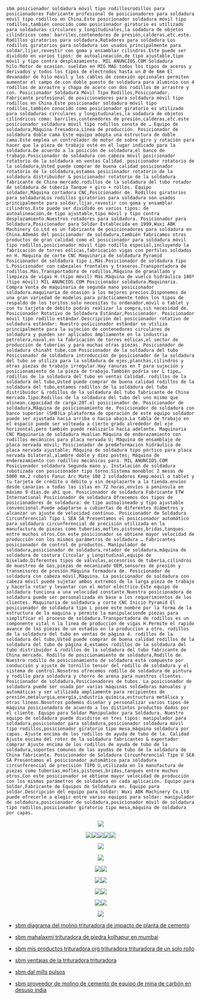 
```
sbm posicionador soldadura móvil tipo rodillosrodillos para posicionadores Fabricante profesional de posicionadores para soldadura móvil tipo rodillos en China.Este posicionador soldadura móvil tipo rodillos,también conocido como posicionador giratorio es utilizado para soldaduras circulares y longitudinales,la sodadura de objetos cilíndricos como: barriles,contenedores de presión,calderas,etc.este. Rodillos giratorios para soldadura,Rotadores para soldadura Los rodillos giratorios para soldadura son usados principalmente para soldar,lijar,revestir con goma y ensamblar cilindros.Este puede ser dividido en varios tipos: de autoalineación,de tipo ajustable,tipo móvil y tipo contra desplazamiento. MIL ANUNCIOS.COM Soldadura hilo.Motor de ocasion. sueldan en MIG MAG todos los tipos de aceros y derivados y todos los tipos de electrodos hasta un Ø de 6mm El devanador de hilo móvil y los cables de conexión opcionales permiten aumentar el campo de.con doble puesto de soldadura para aluminio con 4 rodillos de arrastre y chapa de acero con dos rodillos de arrastre y con. Posicionador Soldadura Móvil Tipo Rodillos,Posicionador. Fabricante profesional de posicionadores para soldadura móvil tipo rodillos en China.Este posicionador soldadura móvil tipo rodillos,también conocido como posicionador giratorio es utilizado para soldaduras circulares y longitudinales,la sodadura de objetos cilíndricos como: barriles,contenedores de presión,calderas,etc.este posicionador soldadura móvil tipo rodillos consta de … Equipo de soldadura,Máquina fresadora,Línea de producción. Posicionador de soldadura doble cama Este equipo adopta una estructura de doble cama.Este emplea un controlador de motor de sobre giro y rotación para hacer que la pieza de trabajo esté en el lugar indicado para la soldadura.De acuerdo a la posición de soldadura,el banco de trabajo.Posicionador de soldadura con cabeza móvil posicionador rotatorio de la soldadura en ventas Calidad. posicionador rotatorio de la soldadura,Usted puede comprar de buena calidad posicionador rotatorio de la soldadura,estamos posicionador rotatorio de la soldadura distribuidor & posicionador rotatorio de la soldadura fabricante de China mercado.rodillos de la soldadura del tubo rotador de soldadura de tubería Tanque + giro + rollos. Equipo soldador,Máquina cortadora CNC,Posicionador de. Rodillos giratorios para soldaduraLos rodillos giratorios para soldadura son usados principalmente para soldar,lijar,revestir con goma y ensamblar cilindros.Este puede ser dividido en varios tipos: de autoalineación,de tipo ajustable,tipo móvil y tipo contra desplazamiento.Nuestros rotadores para soldadura. Posicionador para Soldadura,Posicionador para Soldar Establecida en 1999,Wuxi ABK Machinery Co.Ltd es un fabricante de posicionadores para soldadura en China.Además del posicionador de soldadura,también fabricamos otros productos de gran calidad como el posicionador para soldadura móvil tipo rodillos,posicionador móvil tipo rodillo especial,incluyendo la fabricación de torres eólicas,fabricación vigas con perfiles soldados en H. Maquina de corte CNC Maquinaria de soldadura Pyramid Posicionador de soldadura tipo L.Más.Posicionador de soldadura tipo L.Posicionador con cabezales frontales y traseros.Transportadora de rodillos.Más.Transportadora de rodillos.Máquina de granallado y limpieza de vigas H.(tipo móvil) Más.Máquina de vuelco hidráulica 180º (tipo móvil) MIL ANUNCIOS.COM Posicionador soldadura.Maquinaria. Compra Venta de maquinaria de segunda mano posicionador soldadura.maquinaria de ocasión a los mejores precios.Disponemos de una gran variedad de modelos para prácticamente todos los tipos de respaldo de los toritos.solo necesitas tu ordenador,móvil o tablet y con tu tarjeta de débito podrás realizar la compra,sin necesidad de. Posicionador Rotativo de Soldadura Estándar,Posicionador. Posicionador móvil tipo rodillo estándar.Descripción del posicionador rotativo de soldadura estándar: Nuestro posicionador estándar se utiliza principalmente para la sujeción de contenedores circulares de soldadura y pueden ser aplicados ámpliamente en la industria petrolera,naval,en la fabricación de torres eólicas,el sector de producción de tuberías y para muchas otras piezas. Posicionador de soldadura chinaht tube.com Posicionador de la soldadura del tubo Posicionador de soldadura introducción de posicionador de la soldadura del tubo se utiliza para la soldadura de ejes,planchas,cilindros y otras piezas de trabajo irregular.Hay ranuras en T para sujeción y posicionamiento de la pieza de trabajo.También podría ser L tipo… rodillos de la soldadura del tubo en ventas Calidad. rodillos de la soldadura del tubo,Usted puede comprar de buena calidad rodillos de la soldadura del tubo,estamos rodillos de la soldadura del tubo distribuidor & rodillos de la soldadura del tubo fabricante de China mercado.Tipo:Rodillos de la soldadura del tubo del uno mismo que alinean.capacidad de carga:20T.el posicionador de. Posicionador de soldadura,Máquina de posicionamiento de. Posicionador de soldadura con banco superior (SHB)La plataforma de operación de este equipo soldador puede ser ajustada hacia arriba o hacia abajo.La tabla de trabajo en el espacio puede ser volteada a cierto grado alrededor del eje horizontal,pero también puede realizarlo hacia adelante. Maquinaria CNC Maquinaria de soldadura Hualian Máquina de enderazamiento con rodillos mecánicos para placa nervada U; Máquina de ensamblaje de placa nervada móvil; Posicionador de predeformación hidráulica de placa nervada ajustable; Máquina de soldadura tipo pórtico para placa nervada bilateral,alambre doble y diez postes; Máquina de enderezamiento con rodillos mecánicos para. MIL ANUNCIOS.COM Posicionador soldadura Segunda mano y. Instalación de soldadura robotizada con posicionador tipo torno.Sistema monobloc 2 mesas de 5000 mm.2 robots Fanuc Arc Mate 100 2 soldadores Kemp.móvil o tablet y tu tarjeta de crédito o débito y sin desplazarte a la tienda.envíos desde canarias a todas las islas en 72 horas,envíos a península en máximo 9 días.de ahí que. Posicionador de soldadura Fabricante ETW International Posicionador de soldadura Ofrecemos dos tipos de posicionadores de soldadura: de tipo autoalineado y tipo ajustable convencional.Puede adaptarse a cubiertas de diferentes diámetros y alcanzar un ajuste de velocidad continuo. Posicionador de Soldadura Circunferencial Tipo L SEA SA Presentamos el posicionador automático para soldadura circunferencial de precisión utilizada en la manufactura de piezas como tuberías,mofles,pistones,bridas,tanques entre muchos otros.Con este posicionador se obtiene mayor velocidad de producción con los mismos parámetros de soldadura … Fabricantes posicionador de control de productos. Manipulador de soldadura,posicionador de soldadura,rotador de soldadura,máquina de soldadura de costura Circular y Longitudinal,equipo de biselado.Diferentes tipos de válvulas,accesorios de tubería,cilindros de muestreo de Gas,piezas de mecanizado OEM,sensores de presión y transmisores de presión.Máquina formadora de. Posicionador de soldadura con cabeza móvil,Máquina. La posicionador de soldadura con cabeza móvil puede sujetar ambos extremos de la larga pieza de trabajo y hacerla rotar y levantar con el motor eléctrico.Este equipo de soldadura funciona a una velocidad constante.Nuestra posicionadora de soldadura puede ser personalizada en base a los requerimientos de los clientes. Maquinaria de soldadura y corte CNC Inicio Pyramid El posicionador de soldadura tipo L posee este nombre por la forma de la estructura de la maquina y permite la manipulacionde piezas para simplificar el proceso de soldadura.Transportadora de rodillos es un componente vital n la linea de produccion de vigas H.Permite el rapido avance de las piezas de un estadio en la produccion a otro. rodillos de la soldadura del tubo en ventas de página 4. rodillos de la soldadura del tubo,Usted puede comprar de buena calidad rodillos de la soldadura del tubo de página 4,estamos rodillos de la soldadura del tubo distribuidor & rodillos de la soldadura del tubo fabricante de China mercado. Rodillo de posicionamiento de soldadura,Rodillo de. Nuestro rodillo de posicionamiento de soldadura está compuesto por conducción y ajuste de tornillo tensor del rodillo de soldadura y el sistema de control.Nosotros ofrecemos rodillo de soldadura de pintura y rodillo para soldadura y chorro de arena para nuestros clientes. Posicionador de soldadura,Posicionadores de tubos. La posicionador de soldadura puede ser usada por varias máquinas soldadoras manuales y automáticas y ser utilizada ampliamente para recipientes de presión,metalurgia,energía,industria química,estructura metálica y otras líneas.Nosotros podemos diseñar y personalizar varios tipos de máquina posicionadora de acuerdo a los distintos productos dados por el cliente. Equipo para Soldar Manipulador para Soldadura. Nuestro equipo de soldadura puede dividirse en tres tipos: manipulador para soldadura,posicionador para soldadura,posicionador soldadura móvil tipo rodillos,posicionador giratorio tipo mesa,máquina soldadura por capas. Ajuste encima de los rodillos de ayuda de tubo de la. Calidad Ajuste encima del rotor de la soldadura fabricantes & exportador comprar Ajuste encima de los rodillos de ayuda de tubo de la soldadura,soportes comunes de las ayudas de tubo de la soldadura de China fabricante. Posicionador de Soldadura Circunferencial Tipo U SEA SA Presentamos el posicionador automático para soldadura circunferencial de precisión TIPO U,utilizada en la manufactura de piezas como tuberías,mofles,pistones,bridas,tanques entre muchos otros.Con este posicionador se obtiene mayor velocidad de producción con los mismos parámetros de soldadura en cada aplicación. Equipo para Soldar,Fabricante de Equipos de Soldadura en. Equipo para soldar.Descripción del equipo para soldar: Wuxi ABK Machinery Co.Ltd puede ofrecerle a elegir entre varios equipos para soldar: manipulador de soldadura,posicionador de soldadura,posicionador móvil de soldadura tipo rodillos,posicionador giratorio tipo mesa,máquina de soldadura por capas. 
```

<div align="center">

<a href="https://es-crusher.shibang-china.com/github&k=sbm+posicionador+soldadura+m%C3%B3vil+tipo+rodillos"><img src="https://static.shibang-china.com/es/crusher/logo.jpg"></a>

<a href="https://es-crusher.shibang-china.com/github&k=sbm+posicionador+soldadura+m%C3%B3vil+tipo+rodillos"><img src="https://static.shibang-china.com/es/crusher/index.jpg"></a><a href="https://es-crusher.shibang-china.com/material.htmlgithub&k=sbm+posicionador+soldadura+m%C3%B3vil+tipo+rodillos"><img src="https://static.shibang-china.com/es/crusher/material.jpg"></a><a href="https://es-crusher.shibang-china.com/application.htmlgithub&k=sbm+posicionador+soldadura+m%C3%B3vil+tipo+rodillos"><img src="https://static.shibang-china.com/es/crusher/application.jpg"></a><a href="https://es-crusher.shibang-china.com/aboutus.htmlgithub&k=sbm+posicionador+soldadura+m%C3%B3vil+tipo+rodillos"><img src="https://static.shibang-china.com/es/crusher/aboutus.jpg"></a><a href="https://es-crusher.shibang-china.com/contact.htmlgithub&k=sbm+posicionador+soldadura+m%C3%B3vil+tipo+rodillos"><img src="https://static.shibang-china.com/es/crusher/contact.jpg"></a>

<a href="https://es-crusher.shibang-china.com/github&k=sbm+posicionador+soldadura+m%C3%B3vil+tipo+rodillos"><img src="https://static.shibang-china.com/es/crusher/banner.jpg"></a>

<a href="https://swt.shibang-china.com/github&k=sbm+posicionador+soldadura+m%C3%B3vil+tipo+rodillos"><img src="https://static.shibang-china.com/es/crusher/text.jpg"></a>

<a href="https://swt.shibang-china.com/github&k=sbm+posicionador+soldadura+m%C3%B3vil+tipo+rodillos"><img src="https://static.shibang-china.com/es/crusher/chat.jpg"></a><a href="https://es-crusher.shibang-china.com/contact.htmlgithub&k=sbm+posicionador+soldadura+m%C3%B3vil+tipo+rodillos"><img src="https://static.shibang-china.com/es/crusher/message.jpg"></a>

<a href="https://es-crusher.shibang-china.com/products/pe.htmlgithub&k=sbm+posicionador+soldadura+m%C3%B3vil+tipo+rodillos"><img src="https://static.shibang-china.com/es/crusher/pe.jpg"></a><a href="https://es-crusher.shibang-china.com/products/pf.htmlgithub&k=sbm+posicionador+soldadura+m%C3%B3vil+tipo+rodillos"><img src="https://static.shibang-china.com/es/crusher/pf.jpg"></a>

<a href="https://es-crusher.shibang-china.com/products/hpt.htmlgithub&k=sbm+posicionador+soldadura+m%C3%B3vil+tipo+rodillos"><img src="https://static.shibang-china.com/es/crusher/hpt.jpg"></a><a href="https://es-crusher.shibang-china.com/products/vsi.htmlgithub&k=sbm+posicionador+soldadura+m%C3%B3vil+tipo+rodillos"><img src="https://static.shibang-china.com/es/crusher/vsi.jpg"></a>

<a href="https://es-crusher.shibang-china.com/products/klv.htmlgithub&k=sbm+posicionador+soldadura+m%C3%B3vil+tipo+rodillos"><img src="https://static.shibang-china.com/es/crusher/klv.jpg"></a><a href="https://es-crusher.shibang-china.com/products/portable.htmlgithub&k=sbm+posicionador+soldadura+m%C3%B3vil+tipo+rodillos"><img src="https://static.shibang-china.com/es/crusher/portable.jpg"></a>

<a href="https://swt.shibang-china.com/github&k=sbm+posicionador+soldadura+m%C3%B3vil+tipo+rodillos"><img src="https://static.shibang-china.com/es/crusher/case.jpg"></a>

</div>


* [sbm diagrama del molino trituradora de impacto de planta de cemento](sbm%20diagrama%20del%20molino%20trituradora%20de%20impacto%20de%20planta%20de%20cemento.md)

* [sbm mahalaxmi trituradora de piedra kolhapur en mumbai](sbm%20mahalaxmi%20trituradora%20de%20piedra%20kolhapur%20en%20mumbai.md)

* [sbm mis productos trituradora org trituradora trituradora de un solo rollo](sbm%20mis%20productos%20trituradora%20org%20trituradora%20trituradora%20de%20un%20solo%20rollo.md)

* [sbm ventajas de la trituradora trituradora](sbm%20ventajas%20de%20la%20trituradora%20trituradora.md)

* [sbm dal mills pulsos](sbm%20dal%20mills%20pulsos.md)

* [sbm proveedor de molino de cemento de equipo de mina de carbón en desuso india](sbm%20proveedor%20de%20molino%20de%20cemento%20de%20equipo%20de%20mina%20de%20carb%C3%B3n%20en%20desuso%20india.md)